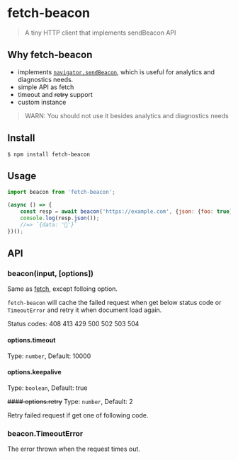 # fetch-beacon

> A tiny HTTP client that implements sendBeacon API

## Why fetch-beacon

* implements [`navigator.sendBeacon`](https://developer.mozilla.org/en-US/docs/Web/API/Navigator/sendBeacon), which is useful for analytics and diagnostics needs.
* simple API as fetch
* timeout and ~~retry~~ support
* custom instance

> WARN: You should not use it besides analytics and diagnostics needs

## Install

```
$ npm install fetch-beacon
```

## Usage

```JavaScript
import beacon from 'fetch-beacon';

(async () => {
	const resp = await beacon('https://example.com', {json: {foo: true}});
	console.log(resp.json());
	//=> `{data: '🦄'}`
})();
```

## API

### beacon(input, [options])

Same as [fetch](https://developer.mozilla.org/en-US/docs/Web/API/WindowOrWorkerGlobalScope/fetch), except folloing option.

`fetch-beacon` will cache the failed request when get below status code or `TimeoutError` and retry it when document load again.

Status codes: 408 413 429 500 502 503 504

#### options.timeout
Type: `number`,
Default: 10000

#### options.keepalive
Type: `boolean`,
Default: true

~~#### options.retry~~
Type: `number`,
Default: 2

Retry failed request if get one of following code.

### beacon.TimeoutError

The error thrown when the request times out.
